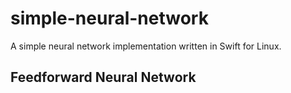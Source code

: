 # simple-neural-network
A simple neural network implementation written in Swift for Linux.

## Feedforward Neural Network


